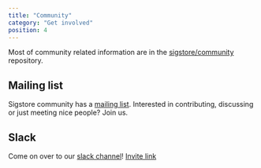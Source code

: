 ```yaml
---
title: "Community"
category: "Get involved"
position: 4
---
```


Most of community related information are in the [sigstore/community](https://github.com/sigstore/community/) repository.

## Mailing list

Sigstore community has a [mailing list](https://groups.google.com/g/sigstore-dev). Interested in contributing, discussing or just meeting nice people? Join us.

## Slack

Come on over to our [slack channel](https://sigstore.slack.com)!
[Invite link](https://join.slack.com/t/sigstore/shared_invite/zt-mhs55zh0-XmY3bcfWn4XEyMqUUutbUQ)

